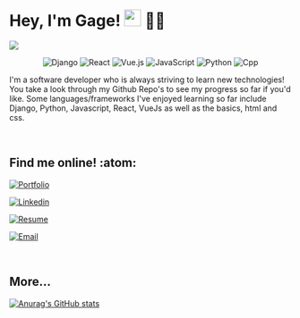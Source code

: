 # Hey, I'm Gage! <img src="https://raw.githubusercontent.com/MartinHeinz/MartinHeinz/master/wave.gif" width="30px"> :technologist: 
<img src="https://gagelieble.com/static/portfolio/imgs/GithubCoverwhite.jpg">

<div align="center">
  
![Django](https://img.shields.io/badge/django-EFEFEF.svg?style=for-the-badge&logo=django&logoColor=black)
![React](https://img.shields.io/badge/react-EFEFEF.svg?style=for-the-badge&logo=react&logoColor=%2361DAFB)
![Vue.js](https://img.shields.io/badge/vuejs-EFEFEF.svg?style=for-the-badge&logo=vuedotjs&logoColor=%234FC08D)
![JavaScript](https://img.shields.io/badge/javascript-EFEFEF.svg?style=for-the-badge&logo=javascript&logoColor=%23F7DF1E)
![Python](https://img.shields.io/badge/python-EFEFEF?style=for-the-badge&logo=python&logoColor=4584b6)
![Cpp](https://img.shields.io/badge/C++-EFEFEF?style=for-the-badge&logo=cplusplus&logoColor=4584b6)
  
</div>

I'm a software developer who is always striving to learn new technologies! You take a look through my Github Repo's to see my progress so far if you'd like. Some languages/frameworks I've enjoyed learning so far include Django, Python, Javascript, React, VueJs as well as the basics, html and css.

<br>

## Find me online! :atom:

[![Portfolio]][Port_Link]

[Port_Link]: https://www.gagelieble.com/

<!--  -->

[![Linkedin]][Linkedin_Link]

[Linkedin_Link]: https://www.linkedin.com/in/gage-lieble/

<!--  -->

[![Resume]][Resume_Link]

[Resume_Link]: https://www.gagelieble.com/static/portfolio/imgs/GageLiebleSoftwareResume.pdf

<!--  -->

[![Email]][Email_Link]

[Email_Link]: mailto:gagelieble@gmail.com

<!--  -->

<br>

## More...
[![Anurag's GitHub stats](https://github-readme-stats.vercel.app/api?username=Gage-Lieble&theme=vue&title_color=000000&card_width=1000px&bg_color=EFEFEF&ring_color=90DD90&show_icons=true&icon_color=90DD90)](https://github.com/anuraghazra/github-readme-stats)






[Portfolio]: https://img.shields.io/badge/Portfolio->-88CC88?style=for-the-badge&logoColor=white&logo=WindowsTerminal

[Linkedin]: https://img.shields.io/badge/Linkedin->-88CC88?style=for-the-badge&logoColor=white&logo=Linkedin

[Resume]: https://img.shields.io/badge/Resume->-88CC88?style=for-the-badge&logoColor=white&logo=ReadMe

[Email]: https://img.shields.io/badge/gagelieble@gmail.com->-88CC88?style=for-the-badge&logoColor=white&logo=messenger
